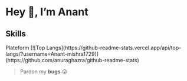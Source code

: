 <h1>Hey 👋, I’m Anant</h1>

<h2>Skills</h2>
Plateform
[![Top Langs](https://github-readme-stats.vercel.app/api/top-langs/?username=Anant-mishra1729)](https://github.com/anuraghazra/github-readme-stats)
<!-- Plateform
<h2><Github Stats</h2> -->
  
> Pardon my **bugs** 😜
<!---
Anant-mishra1729/Anant-mishra1729 is a ✨ special ✨ repository because its `README.md` (this file) appears on your GitHub profile.
You can click the Preview link to take a look at your changes.
--->
